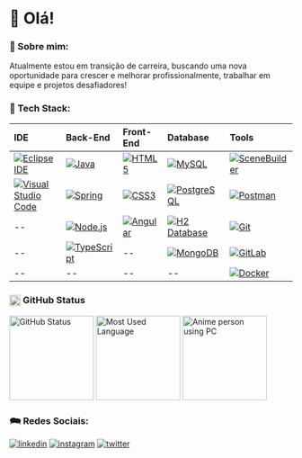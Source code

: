 # 👋 Olá!

### 🚀 Sobre mim:
Atualmente estou em transição de carreira, buscando uma nova oportunidade para crescer e melhorar profissionalmente, trabalhar em equipe e projetos desafiadores!

### &#129504; Tech Stack:

IDE | Back-End | Front-End | Database | Tools
:------ | :------ | :------ | :------ | :------
[![Eclipse IDE](https://img.shields.io/badge/eclipse-2C2255?style=for-the-badge&logo=eclipseide&logoColor=white "Eclipse IDE")](https://eclipseide.org/) | [![Java](https://img.shields.io/badge/java-0A66C2?style=for-the-badge&logo=java&logoColor=white "Java")](https://www.java.com/pt-BR/) | [![HTML5](https://img.shields.io/badge/html5-E34F26?style=for-the-badge&logo=html5&logoColor=white "HTML5")](https://www.w3.org/html/) | [![MySQL](https://img.shields.io/badge/mysql-4479A1?style=for-the-badge&logo=mysql&logoColor=white "MySQL")](https://dev.mysql.com/) | [![SceneBuilder](https://img.shields.io/badge/scenebuilder-0A66C2?style=for-the-badge&logo=scenebuilder&logoColor=white "SceneBuilder")](https://gluonhq.com/products/scene-builder/)
[![Visual Studio Code](https://img.shields.io/badge/vscode-007ACC?style=for-the-badge&logo=visualstudiocode&logoColor=white "Visual Studio Code")](https://code.visualstudio.com/) | [![Spring](https://img.shields.io/badge/spring-6DB33F?style=for-the-badge&logo=spring&logoColor=white "Spring Framework")](https://spring.io/) | [![CSS3](https://img.shields.io/badge/css3-1572B6?style=for-the-badge&logo=css3&logoColor=white "CSS3")](https://www.w3.org/Style/CSS/Overview.en.html) | [![PostgreSQL](https://img.shields.io/badge/postgresql-4169E1?style=for-the-badge&logo=postgresql&logoColor=white "PostgreSQL")](https://www.postgresql.org/) | [![Postman](https://img.shields.io/badge/postman-FF6C37?style=for-the-badge&logo=postman&logoColor=white "Postman")](https://www.postman.com/)
-- | [![Node.js](https://img.shields.io/badge/node.js-339933?style=for-the-badge&logo=nodedotjs&logoColor=white "Node.js")](https://nodejs.org/) | [![Angular](https://img.shields.io/badge/angular-D50037?style=for-the-badge&logo=angular&logoColor=white "Angular")](https://angular.io/) | [![H2 Database](https://img.shields.io/badge/h2_database-2D00E3?style=for-the-badge&logo=h2database&logoColor=white "H2 Database")](https://www.h2database.com/) | [![Git](https://img.shields.io/badge/git-F05032?style=for-the-badge&logo=git&logoColor=white "Git")](https://git-scm.com/)
-- | [![TypeScript](https://img.shields.io/badge/typescript-3178C6?style=for-the-badge&logo=typescript&logoColor=white "TypeScript")](https://www.typescriptlang.org/) | -- | [![MongoDB](https://img.shields.io/badge/mongo_db-47A248?style=for-the-badge&logo=mongodb&logoColor=white "Mongo DB")](https://www.mongodb.com) | [![GitLab](https://img.shields.io/badge/gitlab-FC6D26?style=for-the-badge&logo=gitlab&logoColor=white "GitLab")](https://gitlab.com/)
-- | -- | -- | -- | [![Docker](https://img.shields.io/badge/docker-2496ED?style=for-the-badge&logo=docker&logoColor=white "Docker")](https://www.docker.com/)

### <img align="center" alt="GitHub Status" height="20" width="20" src="https://github.githubassets.com/images/modules/logos_page/GitHub-Mark.png" /> GitHub Status
<div>
  <img height="150" alt="GitHub Status" src="https://github-readme-stats.vercel.app/api?username=brunomourasoares&show_icons=true&theme=algolia&include_all_commits=true&count_private=true" />
  <img height="150" alt="Most Used Language" src="https://github-readme-stats.vercel.app/api/top-langs/?username=brunomourasoares&layout=compact&langs_count=16&theme=algolia" />
  <img height="150" alt="Anime person using PC" src="https://blogdoiphone.com/wp-content/uploads/2020/02/97387022d579d0d9806c8c3e176434f7.gif" />
</div>
  
### &#128490; Redes Sociais:
[![linkedin](https://img.shields.io/badge/linkedin-0A66C2?style=for-the-badge&logo=linkedin&logoColor=white "LinkedIn")](https://linkedin.com/in/brunomsoares)
[![instagram](https://img.shields.io/badge/instagram-E4405F?style=for-the-badge&logo=instagram&logoColor=white "Instagram")](https://www.instagram.com/brunomourasoares/)
[![twitter](https://img.shields.io/badge/twitter-FFFFFF?style=for-the-badge&logo=x&logoColor=black "Twitter")](https://twitter.com/BMouraSoares)
